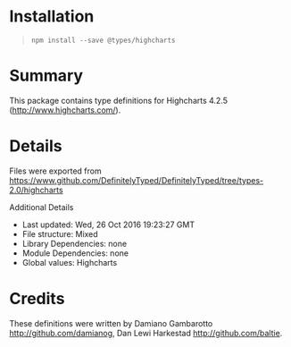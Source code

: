 # Installation
> `npm install --save @types/highcharts`

# Summary
This package contains type definitions for Highcharts 4.2.5 (http://www.highcharts.com/).

# Details
Files were exported from https://www.github.com/DefinitelyTyped/DefinitelyTyped/tree/types-2.0/highcharts

Additional Details
 * Last updated: Wed, 26 Oct 2016 19:23:27 GMT
 * File structure: Mixed
 * Library Dependencies: none
 * Module Dependencies: none
 * Global values: Highcharts

# Credits
These definitions were written by Damiano Gambarotto <http://github.com/damianog>, Dan Lewi Harkestad <http://github.com/baltie>.
